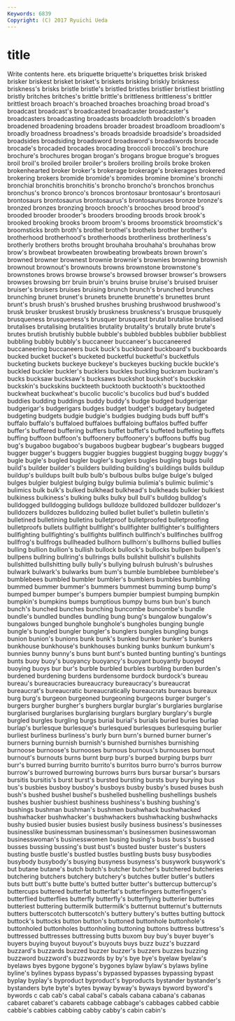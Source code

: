 ```yaml
---
Keywords: 6839 
Copyright: (C) 2017 Ryuichi Ueda
---
```


# title

Write contents here.
ets briquette briquette's briquettes brisk
brisked brisker briskest brisket brisket's briskets brisking briskly briskness briskness's
brisks bristle bristle's bristled bristles bristlier bristliest bristling bristly britches
britches's brittle brittle's brittleness brittleness's brittler brittlest broach broach's broached
broaches broaching broad broad's broadcast broadcast's broadcasted broadcaster broadcaster's broadcasters
broadcasting broadcasts broadcloth broadcloth's broaden broadened broadening broadens broader broadest
broadloom broadloom's broadly broadness broadness's broads broadside broadside's broadsided broadsides
broadsiding broadsword broadsword's broadswords brocade brocade's brocaded brocades brocading broccoli
broccoli's brochure brochure's brochures brogan brogan's brogans brogue brogue's brogues
broil broil's broiled broiler broiler's broilers broiling broils broke broken
brokenhearted broker broker's brokerage brokerage's brokerages brokered brokering brokers bromide
bromide's bromides bromine bromine's bronchi bronchial bronchitis bronchitis's broncho broncho's
bronchos bronchus bronchus's bronco bronco's broncos brontosaur brontosaur's brontosauri brontosaurs
brontosaurus brontosaurus's brontosauruses bronze bronze's bronzed bronzes bronzing brooch brooch's
brooches brood brood's brooded brooder brooder's brooders brooding broods brook
brook's brooked brooking brooks broom broom's brooms broomstick broomstick's broomsticks
broth broth's brothel brothel's brothels brother brother's brotherhood brotherhood's brotherhoods
brotherliness brotherliness's brotherly brothers broths brought brouhaha brouhaha's brouhahas brow
brow's browbeat browbeaten browbeating browbeats brown brown's browned browner brownest
brownie brownie's brownies browning brownish brownout brownout's brownouts browns brownstone
brownstone's brownstones brows browse browse's browsed browser browser's browsers browses
browsing brr bruin bruin's bruins bruise bruise's bruised bruiser bruiser's
bruisers bruises bruising brunch brunch's brunched brunches brunching brunet brunet's
brunets brunette brunette's brunettes brunt brunt's brush brush's brushed brushes
brushing brushwood brushwood's brusk brusker bruskest bruskly bruskness bruskness's brusque
brusquely brusqueness brusqueness's brusquer brusquest brutal brutalise brutalised brutalises brutalising
brutalities brutality brutality's brutally brute brute's brutes brutish brutishly bubble
bubble's bubbled bubbles bubblier bubbliest bubbling bubbly bubbly's buccaneer buccaneer's
buccaneered buccaneering buccaneers buck buck's buckboard buckboard's buckboards bucked bucket
bucket's bucketed bucketful bucketful's bucketfuls bucketing buckets buckeye buckeye's buckeyes
bucking buckle buckle's buckled buckler buckler's bucklers buckles buckling buckram
buckram's bucks bucksaw bucksaw's bucksaws buckshot buckshot's buckskin buckskin's buckskins
buckteeth bucktooth bucktooth's bucktoothed buckwheat buckwheat's bucolic bucolic's bucolics bud
bud's budded buddies budding buddings buddy buddy's budge budged budgerigar
budgerigar's budgerigars budges budget budget's budgetary budgeted budgeting budgets budgie
budgie's budgies budging buds buff buff's buffalo buffalo's buffaloed buffaloes
buffaloing buffalos buffed buffer buffer's buffered buffering buffers buffet buffet's
buffeted buffeting buffets buffing buffoon buffoon's buffoonery buffoonery's buffoons buffs
bug bug's bugaboo bugaboo's bugaboos bugbear bugbear's bugbears bugged bugger
bugger's buggers buggier buggies buggiest bugging buggy buggy's bugle bugle's
bugled bugler bugler's buglers bugles bugling bugs build build's builder
builder's builders building building's buildings builds buildup buildup's buildups built
bulb bulb's bulbous bulbs bulge bulge's bulged bulges bulgier bulgiest
bulging bulgy bulimia bulimia's bulimic bulimic's bulimics bulk bulk's bulked
bulkhead bulkhead's bulkheads bulkier bulkiest bulkiness bulkiness's bulking bulks bulky
bull bull's bulldog bulldog's bulldogged bulldogging bulldogs bulldoze bulldozed bulldozer
bulldozer's bulldozers bulldozes bulldozing bulled bullet bullet's bulletin bulletin's bulletined
bulletining bulletins bulletproof bulletproofed bulletproofing bulletproofs bullets bullfight bullfight's bullfighter
bullfighter's bullfighters bullfighting bullfighting's bullfights bullfinch bullfinch's bullfinches bullfrog bullfrog's
bullfrogs bullheaded bullhorn bullhorn's bullhorns bullied bullies bulling bullion bullion's
bullish bullock bullock's bullocks bullpen bullpen's bullpens bullring bullring's bullrings
bulls bullshit bullshit's bullshits bullshitted bullshitting bully bully's bullying bulrush
bulrush's bulrushes bulwark bulwark's bulwarks bum bum's bumble bumblebee bumblebee's
bumblebees bumbled bumbler bumbler's bumblers bumbles bumbling bummed bummer bummer's
bummers bummest bumming bump bump's bumped bumper bumper's bumpers bumpier
bumpiest bumping bumpkin bumpkin's bumpkins bumps bumptious bumpy bums bun
bun's bunch bunch's bunched bunches bunching buncombe buncombe's bundle bundle's
bundled bundles bundling bung bung's bungalow bungalow's bungalows bunged bunghole
bunghole's bungholes bunging bungle bungle's bungled bungler bungler's bunglers bungles
bungling bungs bunion bunion's bunions bunk bunk's bunked bunker bunker's
bunkers bunkhouse bunkhouse's bunkhouses bunking bunks bunkum bunkum's bunnies bunny
bunny's buns bunt bunt's bunted bunting bunting's buntings bunts buoy
buoy's buoyancy buoyancy's buoyant buoyantly buoyed buoying buoys bur bur's
burble burbled burbles burbling burden burden's burdened burdening burdens burdensome
burdock burdock's bureau bureau's bureaucracies bureaucracy bureaucracy's bureaucrat bureaucrat's bureaucratic
bureaucratically bureaucrats bureaus bureaux burg burg's burgeon burgeoned burgeoning burgeons
burger burger's burgers burgher burgher's burghers burglar burglar's burglaries burglarise
burglarised burglarises burglarising burglars burglary burglary's burgle burgled burgles burgling
burgs burial burial's burials buried buries burlap burlap's burlesque burlesque's
burlesqued burlesques burlesquing burlier burliest burliness burliness's burly burn burn's
burned burner burner's burners burning burnish burnish's burnished burnishes burnishing
burnoose burnoose's burnooses burnous burnous's burnouses burnout burnout's burnouts burns
burnt burp burp's burped burping burps burr burr's burred burring
burrito burrito's burritos burro burro's burros burrow burrow's burrowed burrowing
burrows burrs burs bursar bursar's bursars bursitis bursitis's burst burst's
bursted bursting bursts bury burying bus bus's busbies busboy busboy's
busboys busby busby's bused buses bush bush's bushed bushel bushel's
bushelled bushelling bushellings bushels bushes bushier bushiest bushiness bushiness's bushing
bushing's bushings bushman bushman's bushmen bushwhack bushwhacked bushwhacker bushwhacker's bushwhackers
bushwhacking bushwhacks bushy busied busier busies busiest busily business business's
businesses businesslike businessman businessman's businessmen businesswoman businesswoman's businesswomen busing busing's
buss buss's bussed busses bussing bussing's bust bust's busted buster
buster's busters busting bustle bustle's bustled bustles bustling busts busy
busybodies busybody busybody's busying busyness busyness's busywork busywork's but butane
butane's butch butch's butcher butcher's butchered butcheries butchering butchers butchery
butchery's butches butler butler's butlers buts butt butt's butte butte's
butted butter butter's buttercup buttercup's buttercups buttered butterfat butterfat's butterfingers
butterfingers's butterflied butterflies butterfly butterfly's butterflying butterier butteries butteriest buttering
buttermilk buttermilk's butternut butternut's butternuts butters butterscotch butterscotch's buttery buttery's
buttes butting buttock buttock's buttocks button button's buttoned buttonhole buttonhole's
buttonholed buttonholes buttonholing buttoning buttons buttress buttress's buttressed buttresses buttressing
butts buxom buy buy's buyer buyer's buyers buying buyout buyout's
buyouts buys buzz buzz's buzzard buzzard's buzzards buzzed buzzer buzzer's
buzzers buzzes buzzing buzzword buzzword's buzzwords by by's bye bye's
byelaw byelaw's byelaws byes bygone bygone's bygones bylaw bylaw's bylaws
byline byline's bylines bypass bypass's bypassed bypasses bypassing bypast byplay
byplay's byproduct byproduct's byproducts bystander bystander's bystanders byte byte's bytes
byway byway's byways byword byword's bywords c cab cab's cabal
cabal's cabals cabana cabana's cabanas cabaret cabaret's cabarets cabbage cabbage's
cabbages cabbed cabbie cabbie's cabbies cabbing cabby cabby's cabin cabin's
